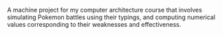A machine project for my computer architecture course that involves simulating Pokemon battles using their typings, and computing numerical values corresponding to their weaknesses and effectiveness.
